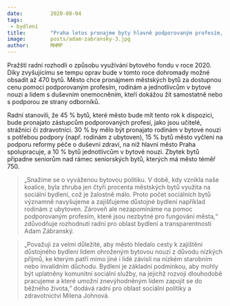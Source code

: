 ```yaml
---
date:         2020-08-04
tags:         
 - bydlení
title:        "Praha letos pronajme byty hlavně podporovaným profesím, rodinám v bytové nouzi a duševně nemocným"
image: 	      posts/adam-zabransky-3.jpg
author:       MHMP
---
```


Pražští radní rozhodli o způsobu využívání bytového fondu v roce 2020. Díky zvyšujícímu se tempu oprav bude v tomto roce dohromady možné obsadit až 470 bytů. Město chce pronájmem městských bytů za dostupnou cenu pomoci podporovaným profesím, rodinám a jednotlivcům v bytové nouzi a lidem s duševním onemocněním, kteří dokážou žít samostatně nebo s podporou ze strany odborníků.

Radní stanovili, že 45 % bytů, které město bude mít tento rok k dispozici, bude pronajato zástupcům podporovaných profesí, jako jsou učitelé, strážníci či zdravotníci. 30 % by mělo být pronajato rodinám v bytové nouzi s potřebou podpory (např. rodinám z ubytoven), 15 % bytů město vyčlení na podporu reformy péče o duševní zdraví, na níž hlavní město Praha spolupracuje, a 10 % bytů jednotlivcům v bytové nouzi. Zbytek bytů připadne seniorům nad rámec seniorských bytů, kterých má město téměř 750.

> „Snažíme se o vyváženou bytovou politiku. V době, kdy vznikla naše koalice, byla zhruba jen čtyři procenta městských bytů využita na sociální bydlení, což je žalostně málo. Proto počet sociálních bytů významně navyšujeme a zajišťujeme důstojné bydlení například rodinám z ubytoven. Zároveň ale nezapomínáme na pomoc podporovaným profesím, které jsou nezbytné pro fungování města,“ zdůvodňuje rozhodnutí radní pro oblast bydlení a transparentnosti Adam Zábranský.

> „Považuji za velmi důležité, aby město hledalo cesty k zajištění důstojného bydlení lidem ohroženým bytovou nouzí z důvodu nízkých příjmů, ke kterým patří mimo jiné i lidé závislí na nízkém starobním nebo invalidním důchodu. Bydlení je základní podmínkou, aby mohly být uplatněny komunitní sociální služby, na jejichž rozvoji dlouhodobě pracujeme a které umožní znevýhodněným lidem zapojit se do běžného života,” dodává radní pro oblast sociální politiky a zdravotnictví Milena Johnová.
